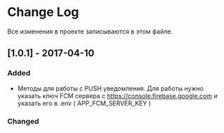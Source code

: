 # Change Log
Все изменения в проекте записываются в этом файле.

## [1.0.1] - 2017-04-10
### Added
- Методы для работы с PUSH уведомления. 
Для работы нужно указать ключ FCM сервера с https://console.firebase.google.com и указать его в .env ( APP_FCM_SERVER_KEY )

### Changed